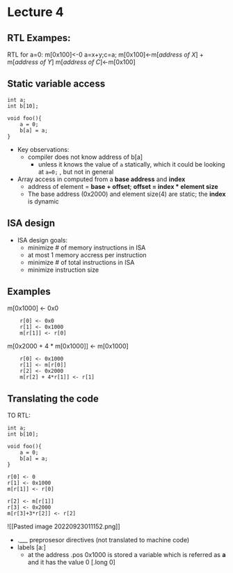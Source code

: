 # Lecture 4
## RTL Exampes:
RTL for a=0:
	m[0x100]<-0
a=x+y;c=a;
	m[0x100]<-m[*address of X*] + m[*address of Y*]
	m[*address of C*]<-m[0x100]

## Static variable access
```
int a;
int b[10];

void foo(){
	a = 0;
	b[a] = a;
}
```
* Key observations:
	* compiler does not know address of b[a]
		* unless it knows the value of `a` statically, which it could be looking at `a=0;` , but not in general
* Array access in computed from a **base address** and **index**
	* address of element = **base + offset**; **offset = index * element size**
	* The base address (0x2000) and element size(4) are static; the **index** is dynamic
## ISA design
* ISA design goals:
	* minimize # of memory instructions in ISA
	* at most 1 memory accress per instruction
	* minimize # of total instructions in ISA
	* minimize instruction size
## Examples
m[0x1000] <- 0x0
```
	r[0] <- 0x0
	r[1] <- 0x1000
	m[r[1]] <- r[0]
```
m[0x2000 + 4 * m[0x1000]] <- m[0x1000]
```
	r[0] <- 0x1000
	r[1] <- m[r[0]]
	r[2] <- 0x2000
	m[r[2] + 4*r[1]] <- r[1] 
```
## Translating the code
TO RTL:
```
int a;
int b[10];

void foo(){
	a = 0;
	b[a] = a;
}
```

```
r[0] <- 0
r[1] <- 0x1000
m[r[1]] <- r[0]

r[2] <- m[r[1]]
r[3] <- 0x2000
m[r[3]+3*r[2]] <- r[2]
```

![[Pasted image 20220923011152.png]]

* .___ preprosesor directives (not translated to machine code)
* labels [a:] 
	* at the address .pos 0x1000 is stored a variable which is referred as **a** and it has the value 0 [.long 0]